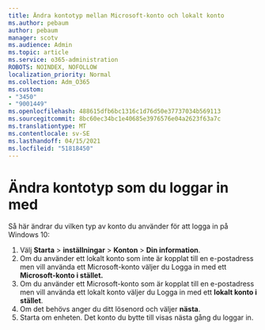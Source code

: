 ```yaml
---
title: Ändra kontotyp mellan Microsoft-konto och lokalt konto
ms.author: pebaum
author: pebaum
manager: scotv
ms.audience: Admin
ms.topic: article
ms.service: o365-administration
ROBOTS: NOINDEX, NOFOLLOW
localization_priority: Normal
ms.collection: Adm_O365
ms.custom:
- "3450"
- "9001449"
ms.openlocfilehash: 488615dfb6bc1316c1d76d50e37737034b569113
ms.sourcegitcommit: 8bc60ec34bc1e40685e3976576e04a2623f63a7c
ms.translationtype: MT
ms.contentlocale: sv-SE
ms.lasthandoff: 04/15/2021
ms.locfileid: "51818450"
---
```

# <a name="change-the-account-type-that-you-sign-in-with"></a>Ändra kontotyp som du loggar in med

Så här ändrar du vilken typ av konto du använder för att logga in på Windows 10:

1. Välj **Starta**  >  **inställningar**  >  **Konton**  >  **Din information**.
2. Om du använder ett lokalt konto som inte är kopplat till en e-postadress men vill använda ett Microsoft-konto väljer du Logga in med ett **Microsoft-konto i stället.**
3. Om du använder ett Microsoft-konto som är kopplat till en e-postadress men vill använda ett lokalt konto väljer du Logga in med ett **lokalt konto i stället**.
4. Om det behövs anger du ditt lösenord och väljer **nästa**.
5. Starta om enheten. Det konto du bytte till visas nästa gång du loggar in.